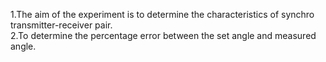 1.The aim of the experiment is to determine the characteristics of synchro transmitter-receiver pair.<br> 2.To determine the percentage error between the set angle and measured angle.
